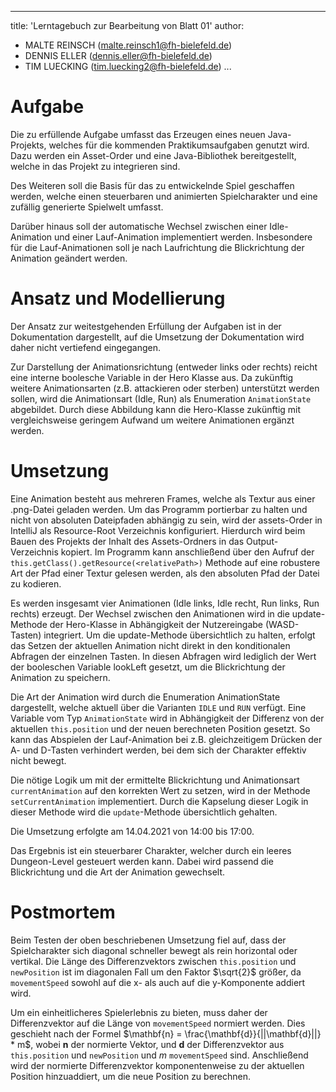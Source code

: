 ---
title:  'Lerntagebuch zur Bearbeitung von Blatt 01' author:

- MALTE REINSCH (malte.reinsch1@fh-bielefeld.de)
- DENNIS ELLER (dennis.eller@fh-bielefeld.de)
- TIM LUECKING (tim.luecking2@fh-bielefeld.de)
  ...

<!--
Führen Sie zu jedem Aufgabenblatt und zum Projekt (Stationen 3-9) ein
Lerntagebuch in Ihrem Team. Kopieren Sie dazu diese Vorlage und füllen
Sie den Kopf entsprechend aus.

Im Lerntagebuch sollen Sie Ihr Vorgehen bei der Bearbeitung des jeweiligen
Aufgabenblattes vom ersten Schritt bis zur Abgabe der Lösung dokumentieren,
d.h. wie sind Sie die gestellte Aufgabe angegangen (und warum), was war
Ihr Plan und auf welche Probleme sind Sie bei der Umsetzung gestoßen und
wie haben Sie diese Probleme gelöst. Beachten Sie die vorgegebene Struktur.
Für jede Abgabe sollte ungefähr eine DIN-A4-Seite Text erstellt werden,
d.h. ca. 400 Wörter umfassen. Wer das Lerntagebuch nur ungenügend führt
oder es gar nicht mit abgibt, bekommt für die betreffende Abgabe 0 Punkte.

Checken Sie das Lerntagebuch mit in Ihr Projekt/Git-Repo ein.

Schreiben Sie den Text mit [Markdown](https://pandoc.org/MANUAL.html#pandocs-markdown).

Geben Sie das Lerntagebuch stets mit ab. Achtung: Wenn Sie Abbildungen
einbetten (etwa UML-Diagramme), denken Sie daran, diese auch abzugeben!

Beachten Sie auch die Hinweise im [Orga "Bewertung der Aufgaben"](pm_orga.html#punkte)
sowie [Praktikumsblatt "Lerntagebuch"](pm_praktikum.html#lerntagebuch).
-->

# Aufgabe

<!--
Bitte hier die zu lösende Aufgabe kurz in eigenen Worten beschreiben.
-->

Die zu erfüllende Aufgabe umfasst das Erzeugen eines neuen Java-Projekts, welches für die kommenden Praktikumsaufgaben
genutzt wird. Dazu werden ein Asset-Order und eine Java-Bibliothek bereitgestellt, welche in das Projekt zu integrieren
sind.

Des Weiteren soll die Basis für das zu entwickelnde Spiel geschaffen werden, welche einen steuerbaren und animierten
Spielcharakter und eine zufällig generierte Spielwelt umfasst.

Darüber hinaus soll der automatische Wechsel zwischen einer Idle-Animation und einer Lauf-Animation implementiert
werden. Insbesondere für die Lauf-Animationen soll je nach Laufrichtung die Blickrichtung der Animation geändert werden.

# Ansatz und Modellierung

<!--
Bitte hier den Lösungsansatz kurz beschreiben:
-   Wie sollte die Aufgabe gelöst werden?
-   Welche Techniken wollten Sie einsetzen?
-   Wie sah Ihre Modellierung aus (UML-Diagramm)?
-   Worauf müssen Sie konkret achten?
-->

Der Ansatz zur weitestgehenden Erfüllung der Aufgaben ist in der Dokumentation dargestellt, auf die Umsetzung der
Dokumentation wird daher nicht vertiefend eingegangen.

Zur Darstellung der Animationsrichtung (entweder links oder rechts)
reicht eine interne boolesche Variable in der Hero Klasse aus. Da zukünftig weitere Animationsarten
(z.B. attackieren oder sterben) unterstützt werden sollen, wird die Animationsart (Idle, Run)
als Enumeration `AnimationState` abgebildet. Durch diese Abbildung kann die Hero-Klasse zukünftig mit vergleichsweise
geringem Aufwand um weitere Animationen ergänzt werden.

# Umsetzung

<!--
Bitte hier die Umsetzung der Lösung kurz beschreiben:
-   Was haben Sie gemacht,
-   an welchem Datum haben sie es gemacht,
-   wie lange hat es gedauert,
-   was war das Ergebnis?
-->

Eine Animation besteht aus mehreren Frames, welche als Textur aus einer .png-Datei geladen werden. Um das Programm
portierbar zu halten und nicht von absoluten Dateipfaden abhängig zu sein, wird der assets-Order in IntelliJ als
Resource-Root Verzeichnis konfiguriert. Hierdurch wird beim Bauen des Projekts der Inhalt des Assets-Ordners in das
Output-Verzeichnis kopiert. Im Programm kann anschließend über den Aufruf der
`this.getClass().getResource(<relativePath>)` Methode auf eine robustere Art der Pfad einer Textur gelesen werden, als
den absoluten Pfad der Datei zu kodieren.

Es werden insgesamt vier Animationen (Idle links, Idle recht, Run links, Run rechts) erzeugt. Der Wechsel zwischen den
Animationen wird in die update-Methode der Hero-Klasse in Abhängigkeit der Nutzereingabe (WASD-Tasten) integriert. Um
die update-Methode übersichtlich zu halten, erfolgt das Setzen der aktuellen Animation nicht direkt in den konditionalen
Abfragen der einzelnen Tasten. In diesen Abfragen wird lediglich der Wert der booleschen Variable lookLeft gesetzt, um
die Blickrichtung der Animation zu speichern.

Die Art der Animation wird durch die Enumeration AnimationState dargestellt, welche aktuell über die Varianten `IDLE`
und `RUN` verfügt. Eine Variable vom Typ `AnimationState` wird in Abhängigkeit der Differenz von der
aktuellen `this.position` und der neuen berechneten Position gesetzt. So kann das Abspielen der Lauf-Animation bei z.B.
gleichzeitigem Drücken der A- und D-Tasten verhindert werden, bei dem sich der Charakter effektiv nicht bewegt.

Die nötige Logik um mit der ermittelte Blickrichtung und Animationsart `currentAnimation` auf den korrekten Wert zu
setzen, wird in der Methode `setCurrentAnimation` implementiert. Durch die Kapselung dieser Logik in dieser Methode wird
die `update`-Methode übersichtlich gehalten.

Die Umsetzung erfolgte am 14.04.2021 von 14:00 bis 17:00.

Das Ergebnis ist ein steuerbarer Charakter, welcher durch ein leeres Dungeon-Level gesteuert werden kann. Dabei wird
passend die Blickrichtung und die Art der Animation gewechselt.

# Postmortem

<!--
Bitte blicken Sie auf die Aufgabe, Ihren Lösungsansatz und die Umsetzung
kritisch zurück:
-   Was hat funktioniert, was nicht? Würden Sie noch einmal so vorgehen?
-   Welche Probleme sind bei der Umsetzung Ihres Lösungsansatzes aufgetreten?
-   Wie haben Sie die Probleme letztlich gelöst?
-->

Beim Testen der oben beschriebenen Umsetzung fiel auf, dass der Spielcharakter sich diagonal schneller bewegt als rein
horizontal oder vertikal. Die Länge des Differenzvektors zwischen `this.position` und `newPosition`
ist im diagonalen Fall um den Faktor $\sqrt{2}$ größer, da `movementSpeed` sowohl auf die x- als auch auf die
y-Komponente addiert wird.

Um ein einheitlicheres Spielerlebnis zu bieten, muss daher der Differenzvektor auf die Länge von `movementSpeed`
normiert werden. Dies geschieht nach der Formel $\mathbf{n} = \frac{\mathbf{d}}{||\mathbf{d}||} * m$, wobei $\mathbf{n}$
der normierte Vektor, und $\mathbf{d}$ der Differenzvektor aus `this.position`
und `newPosition` und $m$ `movementSpeed` sind. Anschließend wird der normierte Differenzvektor komponentenweise zu der
aktuellen Position hinzuaddiert, um die neue Position zu berechnen.
